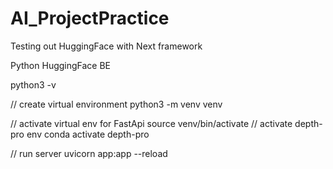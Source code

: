 # AI_ProjectPractice

Testing out HuggingFace with Next framework

Python HuggingFace BE

python3 -v

// create virtual environment
python3 -m venv venv

// activate virtual env for FastApi
source venv/bin/activate
// activate depth-pro env
conda activate depth-pro

// run server
uvicorn app:app --reload
